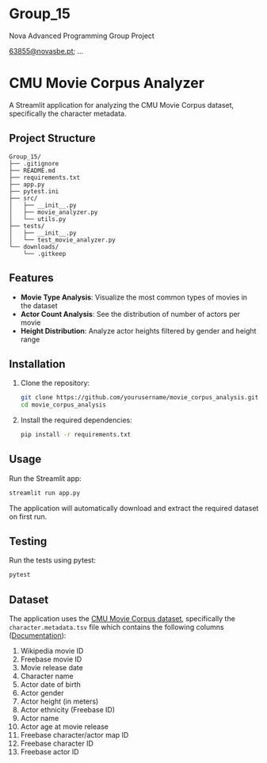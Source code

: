 # Group_15
 Nova Advanced Programming Group Project

63855@novasbe.pt; ...


# CMU Movie Corpus Analyzer

A Streamlit application for analyzing the CMU Movie Corpus dataset, specifically the character metadata.

## Project Structure

```
Group_15/
├── .gitignore
├── README.md
├── requirements.txt
├── app.py
├── pytest.ini
├── src/
│   ├── __init__.py
│   ├── movie_analyzer.py
│   └── utils.py
├── tests/
│   ├── __init__.py
│   └── test_movie_analyzer.py
└── downloads/
    └── .gitkeep
```

## Features

- **Movie Type Analysis**: Visualize the most common types of movies in the dataset
- **Actor Count Analysis**: See the distribution of number of actors per movie
- **Height Distribution**: Analyze actor heights filtered by gender and height range

## Installation

1. Clone the repository:
   ```bash
   git clone https://github.com/yourusername/movie_corpus_analysis.git
   cd movie_corpus_analysis
   ```

2. Install the required dependencies:
   ```bash
   pip install -r requirements.txt
   ```

## Usage

Run the Streamlit app:
```bash
streamlit run app.py
```

The application will automatically download and extract the required dataset on first run.

## Testing

Run the tests using pytest:
```bash
pytest
```

## Dataset

The application uses the [CMU Movie Corpus dataset](https://www.cs.cmu.edu/~ark/personas/data/MovieSummaries.tar.gz), specifically the `character.metadata.tsv` file which contains the following columns ([Documentation](https://www.cs.cmu.edu/~ark/personas/)):

1. Wikipedia movie ID
2. Freebase movie ID
3. Movie release date
4. Character name
5. Actor date of birth
6. Actor gender
7. Actor height (in meters)
8. Actor ethnicity (Freebase ID)
9. Actor name
10. Actor age at movie release
11. Freebase character/actor map ID
12. Freebase character ID
13. Freebase actor ID